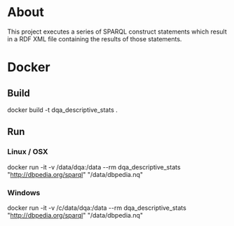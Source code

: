 # About
This project executes a series of SPARQL construct statements which result in a RDF XML file containing the results of those statements.
# Docker
## Build
docker build -t dqa_descriptive_stats .
## Run
### Linux / OSX
docker run -it -v /data/dqa:/data --rm dqa_descriptive_stats "http://dbpedia.org/sparql" "/data/dbpedia.nq"
### Windows
docker run -it -v /c/data/dqa:/data --rm dqa_descriptive_stats "http://dbpedia.org/sparql" "/data/dbpedia.nq"
